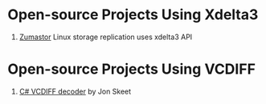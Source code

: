 # Open-source Projects Using Xdelta3 #

  1. [Zumastor](http://code.google.com/p/zumastor/) Linux storage replication uses xdelta3 API

# Open-source Projects Using VCDIFF #

  1. [C# VCDIFF decoder](http://www.pobox.com/~skeet/csharp/miscutil) by Jon Skeet

